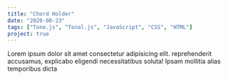 ```yaml
---
title: "Chord Holder"
date: "2020-08-23"
tags: ["Tone.js", "Tonal.js", "JavaScript", "CSS", "HTML"]
project: true
---
```


Lorem ipsum dolor sit amet consectetur adipisicing elit. reprehenderit accusamus, explicabo eligendi necessitatibus soluta! Ipsam mollitia alias temporibus dicta